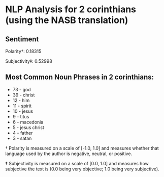# NLP Analysis for 2 corinthians (using the NASB translation)

## Sentiment

Polarity†: 0.18315

Subjectivity‡: 0.52998

## Most Common Noun Phrases in 2 corinthians:

 * 73	-  god
 * 39	-  christ
 * 12	-  him
 * 11	-  spirit
 * 10	-  jesus
 * 9	-  titus
 * 6	-  macedonia
 * 5	-  jesus christ
 * 4	-  father
 * 3	-  satan


† Polarity is measured on a scale of [-1.0, 1.0] and measures whether that language used by the author is negative, neutral, or positive.

‡ Subjectivity is measured on a scale of [0.0, 1.0] and measures how subjective the text is (0.0 being very objective; 1.0 being very subjective).